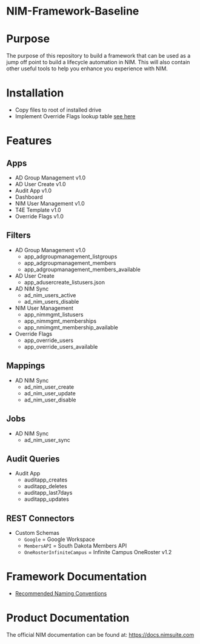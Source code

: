 # NIM-Framework-Baseline

# Purpose
The purpose of this repository to build a framework that can be used as a jump off point to build a lifecycle automation in NIM. This will also contain other useful tools to help you enhance you experience with NIM.

# Installation
- Copy files to root of installed drive
- Implement Override Flags lookup table [see here](https://github.com/Tools4ever-NIM/NIM-App-NIM-OverrideFlags/blob/main/README.md)

# Features 

## Apps
- AD Group Management v1.0
- AD User Create v1.0
- Audit App v1.0
- Dashboard
- NIM User Management v1.0
- T4E Template v1.0
- Override Flags v1.0

## Filters
- AD Group Management v1.0
    - app_adgroupmanagement_listgroups
	- app_adgroupmanagement_members
	- app_adgroupmanagement_members_available
- AD User Create
    - app_adusercreate_listusers.json
- AD NIM Sync
    - ad_nim_users_active
    - ad_nim_users_disable
- NIM User Management
    - app_nimmgmt_listusers
    - app_nimmgmt_memberships
    - app_nmimgmt_membership_available
- Override Flags
	- app_override_users
	- app_override_users_available

## Mappings
- AD NIM Sync
    - ad_nim_user_create
    - ad_nim_user_update
    - ad_nim_user_disable

## Jobs
- AD NIM Sync
    - ad_nim_user_sync

## Audit Queries
- Audit App
    - auditapp_creates
    - auditapp_deletes
    - auditapp_last7days
    - auditapp_updates
    
    
## REST Connectors
- Custom Schemas
    - ```Google``` = Google Workspace
    - ```MembersAPI``` = South Dakota Members API
    - ```OneRosterInfiniteCampus``` = Infinite Campus OneRoster v1.2


# Framework Documentation
- [Recommended Naming Conventions](Tools4ever/docs/NamingConventions.md)

# Product Documentation
The official NIM documentation can be found at: https://docs.nimsuite.com
